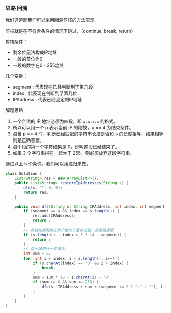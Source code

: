 ### 思路 回溯

我们这道题我们可以采用回溯剪枝的方法实现

剪枝就是在不符合条件的情况下跳过，（continue,  break, return）

剪枝条件：

- 剩余位无法构成IP地址
- 一段的首位为0
- 一段的数字在0 - 255之外

几个变量：

- segment : 代表现在已经判断到了第几段
- index : 代表现在判断到了第几位
- IPAddress : 代表已经固定的IP地址

解题思路

1. 一个合法的 IP 地址必须为四段，即 `x.x.x.x` 的格式。
2. 所以可以用一个 p 表示当前 IP 的段数，p == 4 为结束条件。
3. 每当 p == 4 时，判断已经匹配的字符串长度是否和 s 的长度相等，如果相等则是正确答案。
4. 每个段的第一个字符如果是 0，说明这段已经结束了。
5. 如果 3 个字符串拼在一起大于 255，则必须放弃这段字符串。

通过以上 5 个条件，我们可以用递归来做。

```java
class Solution {
    List<String> res = new ArrayList<>();
    public List<String> restoreIpAddresses(String s) {
        dfs(s, "", 0, 0);
        return res;
    }

    public void dfs(String s, String IPAddress, int index, int segment) {
        if (segment == 4 && index == s.length()) {
            res.add(IPAddress);
            return ;
        }
        // 剪枝如果剩余元素个数大于最多位数，则直接返回
        if (s.length() - index > 3 * (4 - segment)) {
            return ;
        }
        // 每一段进行一次循环
        int sum = 0;
        for (int i = index; i < s.length(); i++) {
            if (s.charAt(index) == '0' && i > index) {
                break;
            }
            sum = sum * 10 + s.charAt(i) - '0';
            if (sum >= 0 && sum <= 255) {
                dfs(s, IPAddress + sum + (segment <= 2 ? "." : ""), i + 1, segment + 1);
            }
        }
    }
}
```

